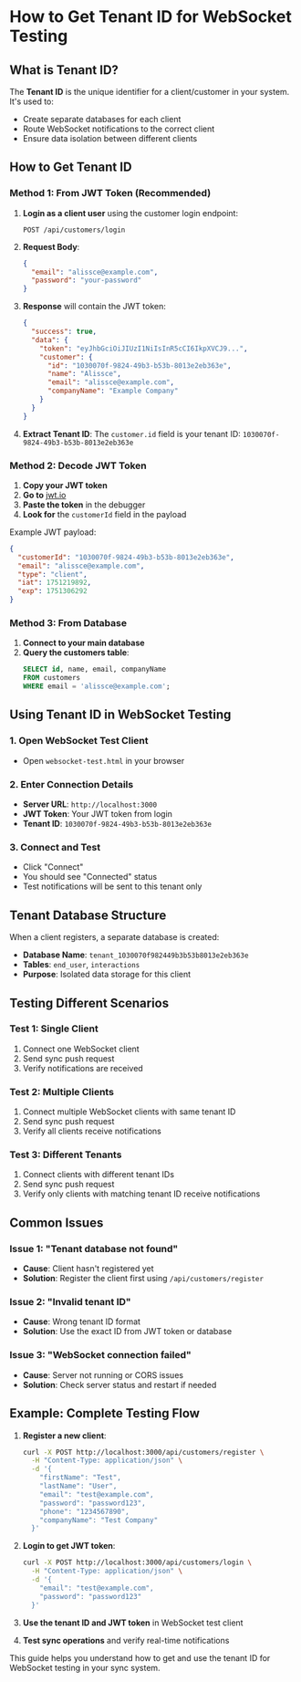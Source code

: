 # How to Get Tenant ID for WebSocket Testing

## What is Tenant ID?

The **Tenant ID** is the unique identifier for a client/customer in your system. It's used to:
- Create separate databases for each client
- Route WebSocket notifications to the correct client
- Ensure data isolation between different clients

## How to Get Tenant ID

### Method 1: From JWT Token (Recommended)

1. **Login as a client user** using the customer login endpoint:
   ```
   POST /api/customers/login
   ```

2. **Request Body**:
   ```json
   {
     "email": "alissce@example.com",
     "password": "your-password"
   }
   ```

3. **Response** will contain the JWT token:
   ```json
   {
     "success": true,
     "data": {
       "token": "eyJhbGciOiJIUzI1NiIsInR5cCI6IkpXVCJ9...",
       "customer": {
         "id": "1030070f-9824-49b3-b53b-8013e2eb363e",
         "name": "Alissce",
         "email": "alissce@example.com",
         "companyName": "Example Company"
       }
     }
   }
   ```

4. **Extract Tenant ID**: The `customer.id` field is your tenant ID: `1030070f-9824-49b3-b53b-8013e2eb363e`

### Method 2: Decode JWT Token

1. **Copy your JWT token**
2. **Go to** [jwt.io](https://jwt.io)
3. **Paste the token** in the debugger
4. **Look for** the `customerId` field in the payload

Example JWT payload:
```json
{
  "customerId": "1030070f-9824-49b3-b53b-8013e2eb363e",
  "email": "alissce@example.com",
  "type": "client",
  "iat": 1751219892,
  "exp": 1751306292
}
```

### Method 3: From Database

1. **Connect to your main database**
2. **Query the customers table**:
   ```sql
   SELECT id, name, email, companyName 
   FROM customers 
   WHERE email = 'alissce@example.com';
   ```

## Using Tenant ID in WebSocket Testing

### 1. Open WebSocket Test Client
- Open `websocket-test.html` in your browser

### 2. Enter Connection Details
- **Server URL**: `http://localhost:3000`
- **JWT Token**: Your JWT token from login
- **Tenant ID**: `1030070f-9824-49b3-b53b-8013e2eb363e`

### 3. Connect and Test
- Click "Connect"
- You should see "Connected" status
- Test notifications will be sent to this tenant only

## Tenant Database Structure

When a client registers, a separate database is created:
- **Database Name**: `tenant_1030070f982449b3b53b8013e2eb363e`
- **Tables**: `end_user`, `interactions`
- **Purpose**: Isolated data storage for this client

## Testing Different Scenarios

### Test 1: Single Client
1. Connect one WebSocket client
2. Send sync push request
3. Verify notifications are received

### Test 2: Multiple Clients
1. Connect multiple WebSocket clients with same tenant ID
2. Send sync push request
3. Verify all clients receive notifications

### Test 3: Different Tenants
1. Connect clients with different tenant IDs
2. Send sync push request
3. Verify only clients with matching tenant ID receive notifications

## Common Issues

### Issue 1: "Tenant database not found"
- **Cause**: Client hasn't registered yet
- **Solution**: Register the client first using `/api/customers/register`

### Issue 2: "Invalid tenant ID"
- **Cause**: Wrong tenant ID format
- **Solution**: Use the exact ID from JWT token or database

### Issue 3: "WebSocket connection failed"
- **Cause**: Server not running or CORS issues
- **Solution**: Check server status and restart if needed

## Example: Complete Testing Flow

1. **Register a new client**:
   ```bash
   curl -X POST http://localhost:3000/api/customers/register \
     -H "Content-Type: application/json" \
     -d '{
       "firstName": "Test",
       "lastName": "User",
       "email": "test@example.com",
       "password": "password123",
       "phone": "1234567890",
       "companyName": "Test Company"
     }'
   ```

2. **Login to get JWT token**:
   ```bash
   curl -X POST http://localhost:3000/api/customers/login \
     -H "Content-Type: application/json" \
     -d '{
       "email": "test@example.com",
       "password": "password123"
     }'
   ```

3. **Use the tenant ID and JWT token** in WebSocket test client

4. **Test sync operations** and verify real-time notifications

This guide helps you understand how to get and use the tenant ID for WebSocket testing in your sync system. 